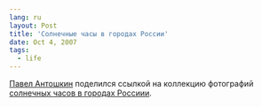 ```yaml
---
lang: ru
layout: Post
title: 'Солнечные часы в городах России'
date: Oct 4, 2007
tags:
  - life
---
```


[Павел Антошкин](http://antoshkin.livejournal.com/) поделился ссылкой на коллекцию фотографий [солнечных часов в городах Россиии](http://sundials.ru/sundials_in_russia_list.html).
